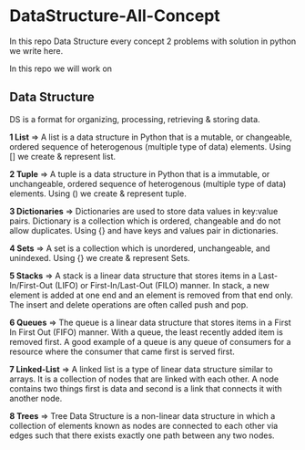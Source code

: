 # DataStructure-All-Concept
In this repo Data Structure every concept 2 problems with solution in python we write here.  

In this repo we will work on
## Data Structure 
DS is a format for organizing, processing, retrieving & storing data.

**1 List** => A list is a data structure in Python that is a mutable, or changeable, ordered sequence of   heterogenous (multiple type of data) elements. 
Using [] we create & represent list.

**2 Tuple** => A tuple is a data structure in Python that is a immutable, or unchangeable, ordered sequence of heterogenous (multiple type of data) elements. 
Using () we create & represent tuple.

**3 Dictionaries** => Dictionaries are used to store data values in key:value pairs.
Dictionary is a collection which is ordered, changeable and do not allow duplicates.
Using {} and have keys and values pair in dictionaries.

**4 Sets** => A set is a collection which is unordered, unchangeable, and unindexed.
Using {} we create & represent Sets.

**5 Stacks** => A stack is a linear data structure that stores items in a Last-In/First-Out (LIFO) or First-In/Last-Out (FILO) manner. In stack, a new element is added at one end and an element is removed from that end only. The insert and delete operations are often called push and pop.

**6 Queues** => The queue is a linear data structure that stores items in a First In First Out (FIFO) manner. With a queue, the least recently added item is removed first. A good example of a queue is any queue of consumers for a resource where the consumer that came first is served first.

**7 Linked-List** => A linked list is a type of linear data structure similar to arrays. It is a collection of nodes that are linked with each other. A node contains two things first is data and second is a link that connects it with another node.

**8 Trees** => Tree Data Structure is a non-linear data structure in which a collection of elements known as nodes are connected to each other via edges such that there exists exactly one path between any two nodes.


